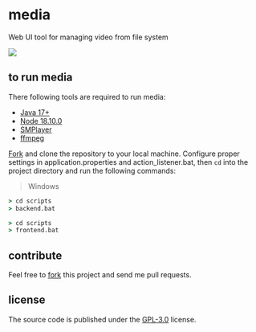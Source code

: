 # media

<p>Web UI tool for managing video from file system</p> 

<img src="https://raw.githubusercontent.com/okiktev/matrix/main/screen.png">


## to run media

There following tools are required to run media:
* [Java 17+](https://jdk.java.net/)
* [Node 18.10.0](https://nodejs.org/dist/v18.10.0/)
* [SMPlayer](https://www.smplayer.info/ru/downloads)
* [ffmpeg](https://www.gyan.dev/ffmpeg/builds/)


[Fork](https://github.com/okiktev/media/fork) and clone the repository to your local machine. Configure proper settings in application.properties and action_listener.bat, then `cd` into the project directory and run the following commands:

<blockquote>Windows</blockquote>

```bat
> cd scripts
> backend.bat
```
```bat
> cd scripts
> frontend.bat
```


## contribute

Feel free to [fork](https://github.com/okiktev/media/fork) this project and send me pull requests.

## license

The source code is published under the [GPL-3.0](https://github.com/okiktev/media/blob/main/LICENSE) license.